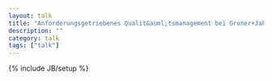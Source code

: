```yaml
---
layout: talk
title: "Anforderungsgetriebenes Qualit&auml;tsmanagement bei Gruner+Jahr"
description: ""
category: talk
tags: ["talk"]
---
```

{% include JB/setup %}
